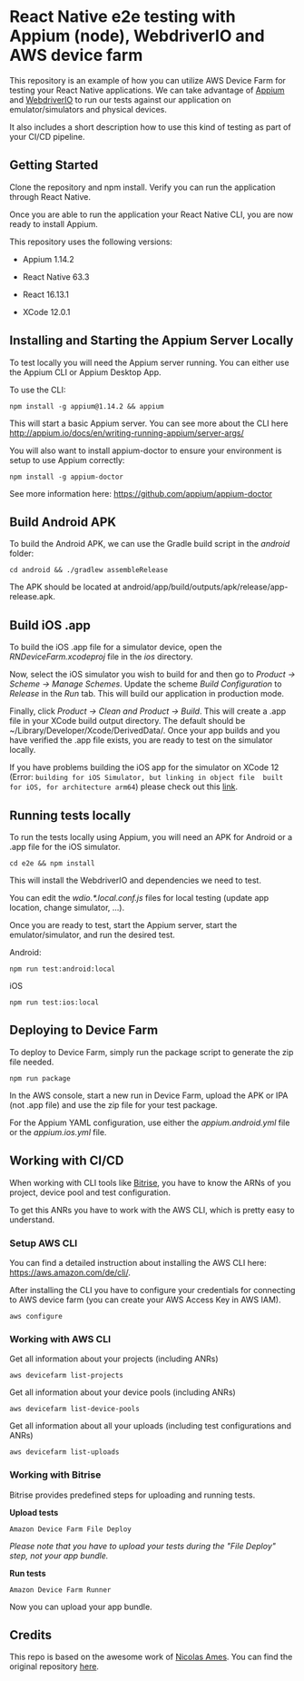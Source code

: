 # React Native e2e testing with Appium (node), WebdriverIO and AWS device farm

This repository is an example of how you can utilize AWS Device Farm for testing your 
React Native applications. We can take advantage of [Appium](http://appium.io/) 
and [WebdriverIO](https://webdriver.io/) to run our tests against our application 
on emulator/simulators and physical devices.

It also includes a short description how to use this kind of testing as part of your CI/CD pipeline.

## Getting Started

Clone the repository and npm install. Verify you can run the application through React Native.

Once you are able to run the application your React Native CLI, you are now ready to install Appium.

This repository uses the following versions:

- Appium 1.14.2

- React Native 63.3

- React 16.13.1

- XCode 12.0.1

## Installing and Starting the Appium Server Locally

To test locally you will need the Appium server running. You can either use the Appium CLI or Appium Desktop App.

To use the CLI:

`npm install -g appium@1.14.2 && appium`

This will start a basic Appium server. You can see more about the CLI here http://appium.io/docs/en/writing-running-appium/server-args/

You will also want to install appium-doctor to ensure your environment is setup to use Appium correctly:

`npm install -g appium-doctor`

See more information here: https://github.com/appium/appium-doctor

## Build Android APK

To build the Android APK, we can use the Gradle build script in the _android_ folder:

`cd android && ./gradlew assembleRelease`

The APK should be located at android/app/build/outputs/apk/release/app-release.apk.

## Build iOS .app

To build the iOS .app file for a simulator device, open the _RNDeviceFarm.xcodeproj_ file in the _ios_ directory.

Now, select the iOS simulator you wish to build for and then go to _Product -> Scheme -> Manage Schemes_. Update the scheme _Build Configuration_ to _Release_ in the _Run_ tab. This will build our application in production mode.

Finally, click _Product -> Clean and Product -> Build_. This will create a .app file in your XCode build output directory. The default should be ~/Library/Developer/Xcode/DerivedData/. Once your app builds and you have verified the .app file exists, you are ready to test on the simulator locally.

If you have problems building the iOS app for the simulator on XCode 12 (Error: `building for iOS Simulator, but linking in object file 
built for iOS, for architecture arm64`) please check out this [link](https://stackoverflow.com/questions/63607158/xcode-12-building-for-ios-simulator-but-linking-in-object-file-built-for-ios).

## Running tests locally

To run the tests locally using Appium, you will need an APK for Android or a .app file for the iOS simulator.

`cd e2e && npm install`

This will install the WebdriverIO and dependencies we need to test.

You can edit the _wdio.*.local.conf.js_ files for local testing (update app location, change simulator, ...).

Once you are ready to test, start the Appium server, start the emulator/simulator, and run the desired test. 

Android:

`npm run test:android:local`

iOS

`npm run test:ios:local`

## Deploying to Device Farm

To deploy to Device Farm, simply run the package script to generate the zip file needed.

`npm run package`

In the AWS console, start a new run in Device Farm, upload the APK or IPA (not .app file) and use the zip file for your test package.

For the Appium YAML configuration, use either the _appium.android.yml_ file or the _appium.ios.yml_ file.

## Working with CI/CD

When working with CLI tools like [Bitrise](https://www.bitrise.io), you have to know the ARNs of you project, 
device pool and test configuration.

To get this ANRs you have to work with the AWS CLI, which is pretty easy to understand. 

### Setup AWS CLI

You can find a detailed instruction about installing the AWS CLI here: https://aws.amazon.com/de/cli/.

After installing the CLI you have to configure your credentials for connecting to AWS device farm (you can create your AWS Access Key in AWS IAM).

`aws configure`

### Working with AWS CLI

Get all information about your projects (including ANRs)

`aws devicefarm list-projects`

Get all information about your device pools (including ANRs)

`aws devicefarm list-device-pools`

Get all information about all your uploads (including test configurations and ANRs)

`aws devicefarm list-uploads`

### Working with Bitrise

Bitrise provides predefined steps for uploading and running tests. 

**Upload tests**

`Amazon Device Farm File Deploy`

_Please note that you have to upload your tests during the "File Deploy" step, not your app bundle._ 

**Run tests**

`Amazon Device Farm Runner`

Now you can upload your app bundle. 

## Credits

This repo is based on the awesome work of [Nicolas Ames](https://names144.github.io/). You can find the original repository [here](https://github.com/names144/RNDeviceFarm).

